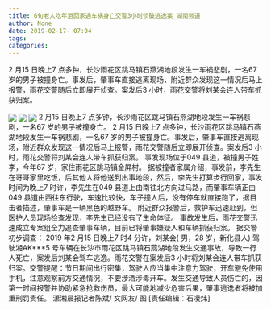 ```yaml
---
title: 6旬老人吃年酒回家遇车祸身亡交警3小时侦破逃逸案_湖南频道
author: None
date: 2019-02-17- 07:04
tags: 
categories: 
---
```

2 月15 日晚上7 点多钟，长沙雨花区跳马镇石燕湖地段发生一车祸悲剧，一名67 岁的男子被撞身亡。事发后，肇事车直接逃离现场，附近群众发现这一情况后马上报警，雨花交警随后立即展开侦查。案发后3 小时，雨花交警将刘某会连人带车抓获归案。
<!-- more -->
                
<img align="center" border="0" src="https://zkres1.myzaker.com/201902/5c67efd4622768633803849c_1024.jpg" />
                
<img align="center" border="0" src="https://zkres1.myzaker.com/201902/5c67efd4622768633803849d_1024.jpg" />
            
<img align="center" border="0" src="http://p2.ifengimg.com/a/2016/0810/204c433878d5cf9size1_w16_h16.png" />
2 月15 日晚上7 点多钟，长沙雨花区跳马镇石燕湖地段发生一车祸悲剧，一名67 岁的男子被撞身亡。
2 月15 日晚上7 点多钟，长沙雨花区跳马镇石燕湖地段发生一车祸悲剧，一名67 岁的男子被撞身亡。事发后，肇事车直接逃离现场，附近群众发现这一情况后马上报警，雨花交警随后立即展开侦查。案发后3 小时，雨花交警将刘某会连人带车抓获归案。
事发现场位于049 县道，被撞男子姓李，今年67 岁，家住雨花区跳马镇金屏村。
据被撞者家属介绍，事发前，李先生在哥哥家里吃饭，后其他人将他送到出事地段，然后，李先生打算步行回家，事发时间为晚上7 时许，李先生在049 县道上由南往北方向过马路，而肇事车辆正由049 县道由西往东行驶，车速比较快，车子撞人后，没有停车就直接跑了，据目击者描述，肇事车是一辆黑色的越野车。
附近群众报警后，救护车迅速赶到，但医护人员现场检查发现，李先生已经没有了生命体征。
事故发生后，雨花交警迅速成立专案组全力追查肇事车辆，目前已将肇事嫌疑人和车辆抓获归案。
据交警初步调查：
2019 年2 月15 日晚上7 时4 分许，刘某会( 男，28 岁，新化县人) 驾驶湘AK***5 号车辆在长沙市雨花区跳马镇石燕湖地段发生交通事故，导致一行人死亡，案发后刘某会驾车逃逸。雨花交警在案发后3 小时将刘某会连人带车抓获归案。交警提醒：节日期间出行密集，驾驶人应当集中注意力驾驶，开车避免使用手机，注意观察前方交通情况，不要涉酒涉毒开车。发生交通导致人员伤亡的，因第一时间报警并协助紧急抢救伤员，最大可能地减少危害后果，肇事逃逸者将被加重刑罚责任。
潇湘晨报记者陈斌/ 文网友/ 图
[责任编辑：石凌炜]
            
